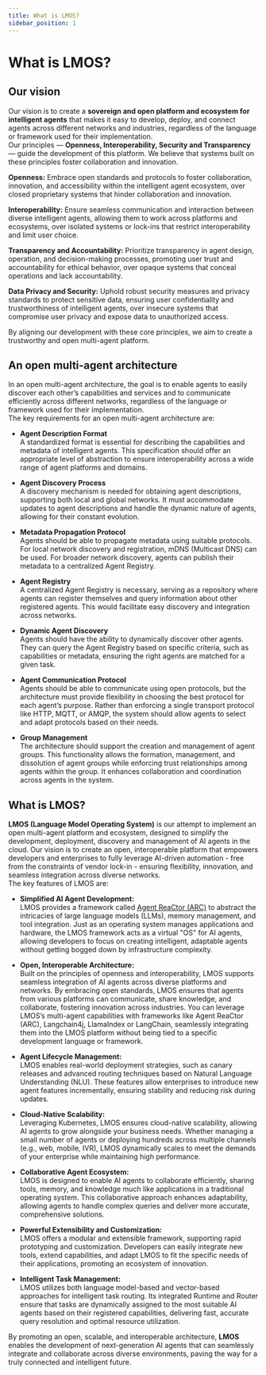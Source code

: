 ```yaml
---
title: What is LMOS?
sidebar_position: 1
---
```


# What is LMOS?

## Our vision
Our vision is to create a **sovereign and open platform and ecosystem for intelligent agents** that makes it easy to develop, deploy, and connect agents across different networks and industries, regardless of the language or framework used for their implementation. <br />
Our principles — **Openness, Interoperability, Security and Transparency** — guide the development of this platform. We believe that systems built on these principles foster collaboration and innovation.

**Openness:** Embrace open standards and protocols to foster collaboration, innovation, and accessibility within the intelligent agent ecosystem, over closed proprietary systems that hinder collaboration and innovation.

**Interoperability:** Ensure seamless communication and interaction between diverse intelligent agents, allowing them to work across platforms and ecosystems, over isolated systems or lock-ins that restrict interoperability and limit user choice.

**Transparency and Accountability:** Prioritize transparency in agent design, operation, and decision-making processes, promoting user trust and accountability for ethical behavior, over opaque systems that conceal operations and lack accountability.

**Data Privacy and Security:** Uphold robust security measures and privacy standards to protect sensitive data, ensuring user confidentiality and trustworthiness of intelligent agents, over insecure systems that compromise user privacy and expose data to unauthorized access.

By aligning our development with these core principles, we aim to create a trustworthy and open multi-agent platform.

## An open multi-agent architecture


In an open multi-agent architecture, the goal is to enable agents to easily discover each other’s capabilities and services and to communicate efficiently across different networks, regardless of the language or framework used for their implementation. <br/>
The key requirements for an open multi-agent architecture are:

- **Agent Description Format**  
   A standardized format is essential for describing the capabilities and metadata of intelligent agents. This specification should offer an appropriate level of abstraction to ensure interoperability across a wide range of agent platforms and domains.

- **Agent Discovery Process**  
   A discovery mechanism is needed for obtaining agent descriptions, supporting both local and global networks. It must accommodate updates to agent descriptions and handle the dynamic nature of agents, allowing for their constant evolution.

- **Metadata Propagation Protocol**  
   Agents should be able to propagate metadata using suitable protocols. For local network discovery and registration, mDNS (Multicast DNS) can be used. For broader network discovery, agents can publish their metadata to a centralized Agent Registry.

- **Agent Registry**  
   A centralized Agent Registry is necessary, serving as a repository where agents can register themselves and query information about other registered agents. This would facilitate easy discovery and integration across networks.

- **Dynamic Agent Discovery**  
   Agents should have the ability to dynamically discover other agents. They can query the Agent Registry based on specific criteria, such as capabilities or metadata, ensuring the right agents are matched for a given task.

- **Agent Communication Protocol**  
   Agents should be able to communicate using open protocols, but the architecture must provide flexibility in choosing the best protocol for each agent’s purpose. Rather than enforcing a single transport protocol like HTTP, MQTT, or AMQP, the system should allow agents to select and adapt protocols based on their needs.

- **Group Management**  
   The architecture should support the creation and management of agent groups. This functionality allows the formation, management, and dissolution of agent groups while enforcing trust relationships among agents within the group. It enhances collaboration and coordination across agents in the system.


## What is LMOS?

**LMOS (Language Model Operating System)** is our attempt to implement an open multi-agent platform and ecosystem, designed to simplify the development, deployment, discovery and management of AI agents in the cloud. Our vision is to create an open, interoperable platform that empowers developers and enterprises to fully leverage AI-driven automation - free from the constraints of vendor lock-in - ensuring flexibility, innovation, and seamless integration across diverse networks. <br/>
The key features of LMOS are:

- **Simplified AI Agent Development:**  
   LMOS provides a framework called [Agent ReaCtor (ARC)](https://lmos-ai.github.io/arc/) to abstract the intricacies of large language models (LLMs), memory management, and tool integration. Just as an operating system manages applications and hardware, the LMOS framework acts as a virtual "OS" for AI agents, allowing developers to focus on creating intelligent, adaptable agents without getting bogged down by infrastructure complexity.

- **Open, Interoperable Architecture:**  
   Built on the principles of openness and interoperability, LMOS supports seamless integration of AI agents across diverse platforms and networks. By embracing open standards, LMOS ensures that agents from various platforms can communicate, share knowledge, and collaborate, fostering innovation across industries. You can leverage LMOS’s multi-agent capabilities with frameworks like Agent ReaCtor (ARC), Langchain4j, LlamaIndex or LangChain, seamlessly integrating them into the LMOS platform without being tied to a specific development language or framework. 

- **Agent Lifecycle Management:**  
   LMOS enables real-world deployment strategies, such as canary releases and advanced routing techniques based on Natural Language Understanding (NLU). These features allow enterprises to introduce new agent features incrementally, ensuring stability and reducing risk during updates.

- **Cloud-Native Scalability:**  
   Leveraging Kubernetes, LMOS ensures cloud-native scalability, allowing AI agents to grow alongside your business needs. Whether managing a small number of agents or deploying hundreds across multiple channels (e.g., web, mobile, IVR), LMOS dynamically scales to meet the demands of your enterprise while maintaining high performance.

- **Collaborative Agent Ecosystem:**  
   LMOS is designed to enable AI agents to collaborate efficiently, sharing tools, memory, and knowledge much like applications in a traditional operating system. This collaborative approach enhances adaptability, allowing agents to handle complex queries and deliver more accurate, comprehensive solutions.

- **Powerful Extensibility and Customization:**  
   LMOS offers a modular and extensible framework, supporting rapid prototyping and customization. Developers can easily integrate new tools, extend capabilities, and adapt LMOS to fit the specific needs of their applications, promoting an ecosystem of innovation.

- **Intelligent Task Management:**  
   LMOS utilizes both language model-based and vector-based approaches for intelligent task routing. Its integrated Runtime and Router ensure that tasks are dynamically assigned to the most suitable AI agents based on their registered capabilities, delivering fast, accurate query resolution and optimal resource utilization.

By promoting an open, scalable, and interoperable architecture, **LMOS** enables the development of next-generation AI agents that can seamlessly integrate and collaborate across diverse environments, paving the way for a truly connected and intelligent future.

